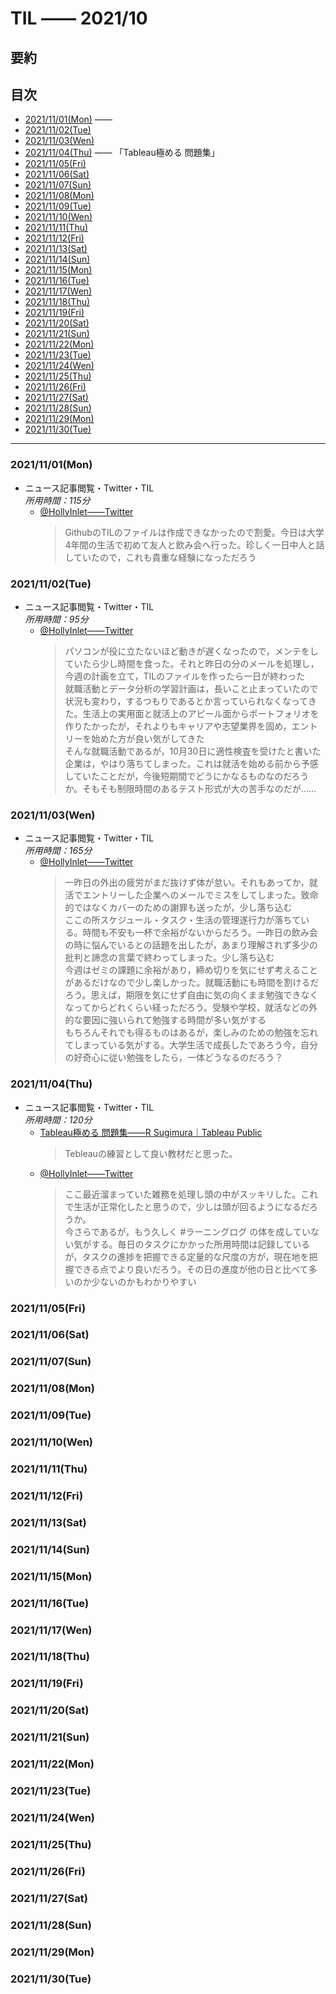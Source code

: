 # TIL —— 2021/10

## 要約

## 目次

- [2021/11/01(Mon)](#20211101mon) ——
- [2021/11/02(Tue)](#20211102tue)
- [2021/11/03(Wen)](#20211103wen)
- [2021/11/04(Thu)](#20211104thu) —— 「Tableau極める 問題集」
- [2021/11/05(Fri)](#20211105fri)
- [2021/11/06(Sat)](#20211106sat)
- [2021/11/07(Sun)](#20211107sun)
- [2021/11/08(Mon)](#20211108mon)
- [2021/11/09(Tue)](#20211109tue)
- [2021/11/10(Wen)](#20211110wen)
- [2021/11/11(Thu)](#20211111thu)
- [2021/11/12(Fri)](#20211112fri)
- [2021/11/13(Sat)](#20211113sat)
- [2021/11/14(Sun)](#20211114sun)
- [2021/11/15(Mon)](#20211115mon)
- [2021/11/16(Tue)](#20211116tue)
- [2021/11/17(Wen)](#20211117wen)
- [2021/11/18(Thu)](#20211118thu)
- [2021/11/19(Fri)](#20211119fri)
- [2021/11/20(Sat)](#20211120sat)
- [2021/11/21(Sun)](#20211121sun)
- [2021/11/22(Mon)](#20211122mon)
- [2021/11/23(Tue)](#20211123tue)
- [2021/11/24(Wen)](#20211124wen)
- [2021/11/25(Thu)](#20211125thu)
- [2021/11/26(Fri)](#20211126fri)
- [2021/11/27(Sat)](#20211127sat)
- [2021/11/28(Sun)](#20211128sun)
- [2021/11/29(Mon)](#20211129mon)
- [2021/11/30(Tue)](#20211130tue)

---

### 2021/11/01(Mon)

- ニュース記事閲覧・Twitter・TIL  
  *所用時間：115分*
  - [@HollyInlet——Twitter](https://twitter.com/HollyInlet/status/1455164756008919048)  
    > GithubのTILのファイルは作成できなかったので割愛。今日は大学4年間の生活で初めて友人と飲み会へ行った。珍しく一日中人と話していたので，これも貴重な経験になっただろう

### 2021/11/02(Tue)

- ニュース記事閲覧・Twitter・TIL  
  *所用時間：95分*
  - [@HollyInlet——Twitter](https://twitter.com/HollyInlet/status/1455513401191395333)  
    > パソコンが役に立たないほど動きが遅くなったので，メンテをしていたら少し時間を食った。それと昨日の分のメールを処理し，今週の計画を立て，TILのファイルを作ったら一日が終わった  
    > 就職活動とデータ分析の学習計画は，長いこと止まっていたので状況も変わり，するつもりであるとか言っていられなくなってきた。生活上の実用面と就活上のアピール面からポートフォリオを作りたかったが，それよりもキャリアや志望業界を固め，エントリーを始めた方が良い気がしてきた  
    > そんな就職活動であるが，10月30日に適性検査を受けたと書いた企業は，やはり落ちてしまった。これは就活を始める前から予感していたことだが，今後短期間でどうにかなるものなのだろうか。そもそも制限時間のあるテスト形式が大の苦手なのだが......

### 2021/11/03(Wen)

- ニュース記事閲覧・Twitter・TIL  
  *所用時間：165分*
  - [@HollyInlet——Twitter](https://twitter.com/HollyInlet/status/1455866929139257356)  
    > 一昨日の外出の疲労がまだ抜けず体が怠い。それもあってか，就活でエントリーした企業へのメールでミスをしてしまった。致命的ではなくカバーのための謝罪も送ったが，少し落ち込む  
    > ここの所スケジュール・タスク・生活の管理遂行力が落ちている。時間も不安も一杯で余裕がないからだろう。一昨日の飲み会の時に悩んでいるとの話題を出したが，あまり理解されず多少の批判と諦念の言葉で終わってしまった。少し落ち込む  
    > 今週はゼミの課題に余裕があり，締め切りを気にせず考えることがあるだけなので少し楽しかった。就職活動にも時間を割けるだろう。思えば，期限を気にせず自由に気の向くまま勉強できなくなってからどれくらい経っただろう。受験や学校，就活などの外的な要因に強いられて勉強する時間が多い気がする  
    > もちろんそれでも得るものはあるが，楽しみのための勉強を忘れてしまっている気がする。大学生活で成長したであろう今，自分の好奇心に従い勉強をしたら，一体どうなるのだろう？

### 2021/11/04(Thu)

- ニュース記事閲覧・Twitter・TIL  
  *所用時間：120分*
  - [Tableau極める 問題集——R Sugimura｜Tableau Public](https://public.tableau.com/app/profile/rsugimura/viz/Tableau_16329681720860/Tableau_1)
    > Tebleauの練習として良い教材だと思った。
  - [@HollyInlet——Twitter](https://twitter.com/HollyInlet/status/1456229173396000774)  
    > ここ最近溜まっていた雑務を処理し頭の中がスッキリした。これで生活が正常化したと思うので，少しは頭が回るようになるだろうか。  
    > 今さらであるが，もう久しく #ラーニングログ の体を成していない気がする。毎日のタスクにかかった所用時間は記録しているが，タスクの進捗を把握できる定量的な尺度の方が，現在地を把握できる点でより良いだろう。その日の進度が他の日と比べて多いのか少ないのかもわかりやすい

### 2021/11/05(Fri)

### 2021/11/06(Sat)

### 2021/11/07(Sun)

### 2021/11/08(Mon)

### 2021/11/09(Tue)

### 2021/11/10(Wen)

### 2021/11/11(Thu)

### 2021/11/12(Fri)

### 2021/11/13(Sat)

### 2021/11/14(Sun)

### 2021/11/15(Mon)

### 2021/11/16(Tue)

### 2021/11/17(Wen)

### 2021/11/18(Thu)

### 2021/11/19(Fri)

### 2021/11/20(Sat)

### 2021/11/21(Sun)

### 2021/11/22(Mon)

### 2021/11/23(Tue)

### 2021/11/24(Wen)

### 2021/11/25(Thu)

### 2021/11/26(Fri)

### 2021/11/27(Sat)

### 2021/11/28(Sun)

### 2021/11/29(Mon)

### 2021/11/30(Tue)
